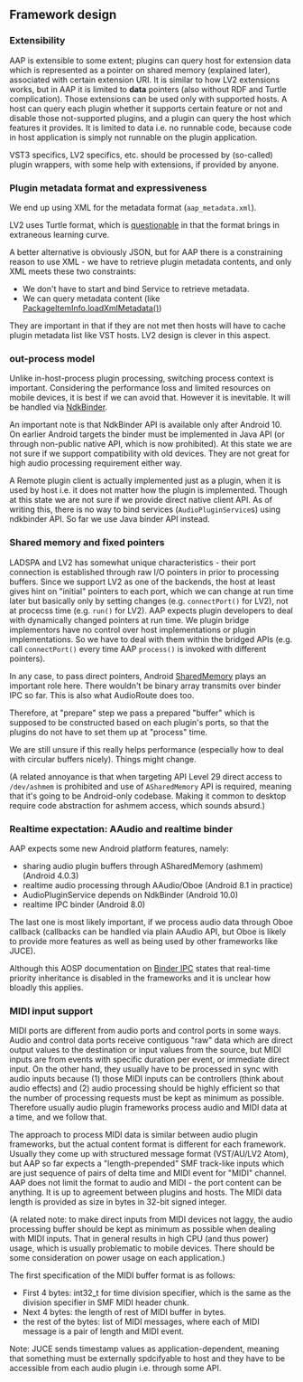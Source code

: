 
## Framework design

### Extensibility

AAP is extensible to some extent; plugins can query host for extension data which is represented as a pointer on shared memory (explained later), associated with certain extension URI. It is similar to how LV2 extensions works, but in AAP it is limited to **data** pointers (also without RDF and Turtle complication). Those extensions can be used only with supported hosts. A host can query each plugin whether it supports certain feature or not and disable those not-supported plugins, and a plugin can query the host which features it provides. It is limited to data i.e. no runnable code, because code in host application is simply not runnable on the plugin application.

VST3 specifics, LV2 specifics, etc. should be processed by (so-called) plugin wrappers, with some help with extensions, if provided by anyone.

### Plugin metadata format and expressiveness

We end up using XML for the metadata format (`aap_metadata.xml`).

LV2 uses Turtle format, which is [questionable](https://drobilla.net/2019/11/11/lv2-the-good-bad-and-ugly.html) in that the format brings in extraneous learning curve.

A better alternative is obviously JSON, but for AAP there is a constraining reason to use XML - we have to retrieve plugin metadata contents, and only XML meets these two constraints:

- We don't have to start and bind Service to retrieve metadata.
- We can query metadata content (like [PackageItemInfo.loadXmlMetadata()](https://developer.android.com/reference/android/content/pm/PackageItemInfo#loadXmlMetaData(android.content.pm.PackageManager,%20java.lang.String)))

They are important in that if they are not met then hosts will have to cache plugin metadata list like VST hosts. LV2 design is clever in this aspect.

### out-process model

Unlike in-host-process plugin processing, switching process context is important. Considering the performance loss and limited resources on mobile devices, it is best if we can avoid that. However it is inevitable. It will be handled via [NdkBinder](https://developer.android.com/ndk/reference/group/ndk-binder).

An important note is that NdkBinder API is available only after Android 10. On earlier Android targets the binder must be implemented in Java API (or through non-public native API, which is now prohibited). At this state we are not sure if we support compatibility with old devices. They are not great for high audio processing requirement either way.

A Remote plugin client is actually implemented just as a plugin, when it is used by host i.e. it does not matter how the plugin is implemented. Though at this state we are not sure if we provide direct native client API. As of writing this, there is no way to bind services (`AudioPluginService`s) using ndkbinder API. So far we use Java binder API instead.


### Shared memory and fixed pointers

LADSPA and LV2 has somewhat unique characteristics - their port connection is established through raw I/O pointers in prior to processing buffers. Since we support LV2 as one of the backends, the host at least gives hint on "initial" pointers to each port, which we can change at run time later but basically only by setting changes (e.g. `connectPort()` for LV2), not at procecss time (e.g. `run()` for LV2). AAP expects plugin developers to deal with dynamically changed pointers at run time. We plugin bridge implementors have no control over host implementations or plugin implementations. So we have to deal with them within the bridged APIs (e.g. call `connectPort()` every time AAP `process()` is invoked with different pointers).

In any case, to pass direct pointers, Android [SharedMemory](https://developer.android.com/ndk/reference/group/memory) plays an important role here. There wouldn't be binary array transmits over binder IPC so far. This is also what AudioRoute does too.

Therefore, at "prepare" step we pass a prepared "buffer" which is supposed to be constructed based on each plugin's ports, so that the plugins do not have to set them up at "process" time.

We are still unsure if this really helps performance (especially how to deal with circular buffers nicely). Things might change.

(A related annoyance is that when targeting API Level 29 direct access to `/dev/ashmem` is prohibited and use of `ASharedMemory` API is required, meaning that it's going to be Android-only codebase. Making it common to desktop require code abstraction for ashmem access, which sounds absurd.)


### Realtime expectation: AAudio and realtime binder

AAP expects some new Android platform features, namely:

- sharing audio plugin buffers through ASharedMemory (ashmem) (Android 4.0.3)
- realtime audio processing through AAudio/Oboe (Android 8.1 in practice)
- AudioPluginService depends on NdkBinder (Android 10.0)
- realtime IPC binder (Android 8.0)

The last one is most likely important, if we process audio data through Oboe callback (callbacks can be handled via plain AAudio API, but Oboe is likely to provide more features as well as being used by other frameworks like JUCE).

Although this AOSP documentation on [Binder IPC](https://source.android.com/devices/architecture/hidl/binder-ipc#rt-priority) states that real-time priority inheritance is disabled in the frameworks and it is unclear how bloadly this applies.

### MIDI input support

MIDI ports are different from audio ports and control ports in some ways. Audio and control data ports receive contiguous "raw" data which are direct output values to the destination or input values from the source, but MIDI inputs are from events with specific duration per event, or immediate direct input. On the other hand, they usually have to be processed in sync with audio inputs because (1) those MIDI inputs can be controllers (think about audio effects) and (2) audio processing should be highly efficient so that the number of processing requests must be kept as minimum as possible. Therefore usually audio plugin frameworks process audio and MIDI data at a time, and we follow that.

The approach to process MIDI data is similar between audio plugin frameworks, but the actual content format is different for each framework. Usually they come up with structured message format (VST/AU/LV2 Atom), but AAP so far expects a "length-prepended" SMF track-like inputs which are just sequence of pairs of delta time and MIDI event for "MIDI" channel. AAP does not limit the format to audio and MIDI - the port content can be anything. It is up to agreement between plugins and hosts. The MIDI data length is provided as size in bytes in 32-bit signed integer.

(A related note: to make direct inputs from MIDI devices not laggy, the audio processing buffer should be kept as minimum as possible when dealing with MIDI inputs. That in general results in high CPU (and thus power) usage, which is usually problematic to mobile devices. There should be some consideration on power usage on each application.)

The first specification of the MIDI buffer format is as follows:

- First 4 bytes: int32_t for time division specifier, which is the same as the division specifier in SMF MIDI header chunk.
- Next 4 bytes: the length of rest of MIDI buffer in bytes.
- the rest of the bytes: list of MIDI messages, where each of MIDI message is a pair of length and MIDI event.

Note: JUCE sends timestamp values as application-dependent, meaning that something must be externally spdcifyable to host and they have to be accessible from each audio plugin i.e. through some API.



